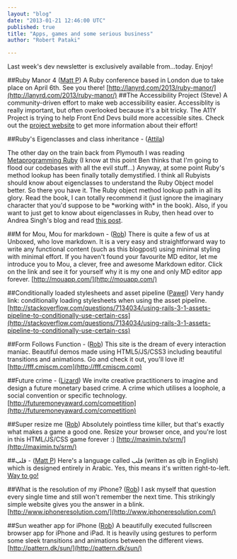 ```yaml
---
layout: "blog"
date: "2013-01-21 12:46:00 UTC"
published: true
title: "Apps, games and some serious business"
author: "Robert Pataki"

---
```


Last week's dev newsletter is exclusively available from...today. Enjoy!  ##Ruby Manor 4 ([Matt P](http://www.unboxedconsulting.com/people/matt-peperell)) A Ruby conference based in London due to take place on April 6th. See you there! [http://lanyrd.com/2013/ruby-manor/](http://lanyrd.com/2013/ruby-manor/) ##The Accessibility Project (Steve) A community-driven effort to make web accessibility easier. Accessiblity is really important, but often overlooked because it's a bit tricky. The A11Y Project is trying to help Front End Devs build more accessible sites. Check out the [project website](http://a11yproject.com/) to get more information about their effort!  ##Ruby's Eigenclasses and class inheritance - ([Attila](https://www.unboxedconsulting.com/people/attila-gyorffy))  The other day on the train back from Plymouth I was reading [Metaprogramming Ruby](http://pragprog.com/book/ppmetr/metaprogramming-ruby) (I know at this point Ben thinks that I'm going to flood our codebases with all the evil stuff…) Anyway, at some point Ruby's method lookup has been finally totally demystified. I think all Rubyists should know about eigenclasses to understand the Ruby Object model better. So there you have it. The Ruby object method lookup path in all its glory. Read the book, I can totally recommend it (just ignore the imaginary character that you'd suppose to be \*working with\* in the book). Also, if you want to just get to know about eigenclasses in Ruby, then head over to Andrea Singh's blog and read [this post](http://madebydna.com/all/code/2011/06/24/eigenclasses-demystified.html).  ##M for Mou, Mou for markdown - ([Rob](https://www.unboxedconsulting.com/people/robert-pataki)) There is quite a few of us at Unboxed, who love markdown. It is a very easy and straightforward way to write any functional content (such as this blogpost) using minimal styling with minimal effort. If you haven't found your favourite MD editor, let me introduce you to Mou, a clever, free and awesome Markdown editor. Click on the link and see it for yourself why it is my one and only MD editor app forever. [http://mouapp.com/](http://mouapp.com/)  ##Conditionally loaded stylesheets and asset pipeline ([Pawel](https://www.unboxedconsulting.com/people/pawel-janiak)) Very handy link: conditionally loading stylesheets when using the asset pipeline. [http://stackoverflow.com/questions/7134034/using-rails-3-1-assets-pipeline-to-conditionally-use-certain-css](http://stackoverflow.com/questions/7134034/using-rails-3-1-assets-pipeline-to-conditionally-use-certain-css)  ##Form Follows Function - ([Rob](https://www.unboxedconsulting.com/people/robert-pataki)) This site is the dream of every interaction maniac. Beautiful demos made using HTML5/JS/CSS3 including beautiful transitions and animations. Go and check it out, you'll love it! [http://fff.cmiscm.com](http://fff.cmiscm.com)  ##Future crime - ([Lizard](https://www.unboxedconsulting.com/people/elizabeth-curson)) We invite creative practitioners to imagine and design a future monetary based crime. A crime which utilises a loophole, a social convention or specific technology. [http://futuremoneyaward.com/competition](http://futuremoneyaward.com/competition)  ##Super resize me ([Rob](https://www.unboxedconsulting.com/people/robert-pataki)) Absolutely pointless time killer, but that's exactly what makes a game a good one. Resize your browser once, and you're lost in this HTML/JS/CSS game forever :) [http://maximin.tv/srm/](http://maximin.tv/srm/)  ##قلب - ([Matt P](http://www.unboxedconsulting.com/people/matt-peperell)) Here's a language called قلب (written as qlb in English) which is designed entirely in Arabic. Yes, this means it's written right-to-left. [Way to go!](http://qlblang.org/)   ##What is the resolution of my iPhone? ([Rob](https://www.unboxedconsulting.com/people/robert-pataki)) I ask myself that question every single time and still won't remember the next time. This strikingly simple website gives you the answer in a blink. [http://www.iphoneresolution.com/](http://www.iphoneresolution.com/)  ##Sun weather app for iPhone ([Rob](https://www.unboxedconsulting.com/people/robert-pataki)) A beautifully executed fullscreen browser app for iPhone and iPad. It is heavily using gestures to perform some sleek transitions and animations between the different views. [http://pattern.dk/sun/](http://pattern.dk/sun/)


